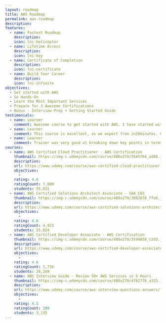 ```yaml
---
layout: roadmap
title: AWS Roadmap
permalink: aws-roadmap
description:
features:
  - name: Fastest Roadmap
    description: 
    icon: lni-helicopter
  - name: Lifetime Access
    description: 
    icon: lni-key
  - name: Certificate of Completion
    description: 
    icon: lni-certificate
  - name: Build Your Career
    description: 
    icon: lni-infinite
objectives:
  - Get started with AWS
  - Go Hands-On 
  - Learn the Most Important Services
  - Prepare for 3 Awesome Certifications
  - Bonus - Interview Prep + Getting Started Guide
testimonials:
  - name: Learner
    comment: Awesome course to get started with AWS. I have started with ZERO AWS knowledge and now I am familiar and confident to talk in AWS terminology. THANK YOU Ranga !!!!
  - name: Learner
    comment: This course is excellent, as we expect from in28minutes. Content is current and the explanations are very clear. The instructor has very strong knowledge and is a good communicator as well. I will continue to use in28minutes courses with confidence!
  - name: Learner
    comment: Trainer was very good at breaking down key points in terms that are easily understood.
courses:
  - name: AWS Certified Cloud Practitioner - AWS Certification
    thumbnail: https://img-c.udemycdn.com/course/480x270/3545764_ad88.jpg
    description:
    url: https://www.udemy.com/course/aws-certified-cloud-practitioner-step-by-step/?couponCode=JAN2024
    objectives:
      - 
    rating: 4.6
    ratingCount: 7,000
    students: 55,031
  - name: AWS Certified Solutions Architect Associate - SAA C03
    thumbnail: https://img-c.udemycdn.com/course/480x270/3082678_ffe8.jpg
    description:
    url: https://www.udemy.com/course/aws-certified-solutions-architect-associate-step-by-step/?couponCode=JAN2024
    objectives:
      - 
    rating: 4.6
    ratingCount: 4,923
    students: 55,024
  - name: AWS Certified Developer Associate - AWS Certification
    thumbnail: https://img-c.udemycdn.com/course/480x270/3594850_c2d3.jpg
    description:
    url: https://www.udemy.com/course/aws-certified-developer-associate-step-by-step/?couponCode=JAN2024
    objectives:
      - 
    rating: 4.6
    ratingCount: 1,716
    students: 28,269
  - name: AWS Interview Guide - Review 50+ AWS Services in 5 Hours
    thumbnail: https://img-c.udemycdn.com/course/480x270/4782778_a323.jpg
    description:
    url: https://www.udemy.com/course/aws-interview-questions-answers/?couponCode=JAN2024
    objectives:
      - 
    rating: 4.5
    ratingCount: 209
    students: 3,135
---
```

